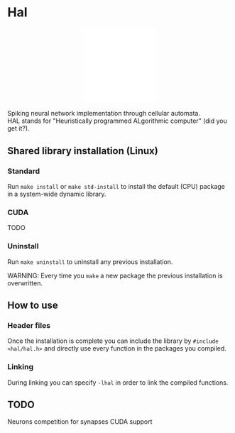 # Hal
<p align="center" width="100%">
    <img width="33%" src="/hal.png"> 
</p>
Spiking neural network implementation through cellular automata.<br/>
HAL stands for "Heuristically programmed ALgorithmic computer" (did you get it?).

## Shared library installation (Linux)
### Standard
Run `make install` or `make std-install` to install the default (CPU) package in a system-wide dynamic library.<br/>

### CUDA
TODO

### Uninstall
Run `make uninstall` to uninstall any previous installation.

WARNING: Every time you `make` a new package the previous installation is overwritten.

## How to use
### Header files
Once the installation is complete you can include the library by `#include <hal/hal.h>` and directly use every function in the packages you compiled.<br/>

### Linking
During linking you can specify `-lhal` in order to link the compiled functions.

## TODO
Neurons competition for synapses
CUDA support
